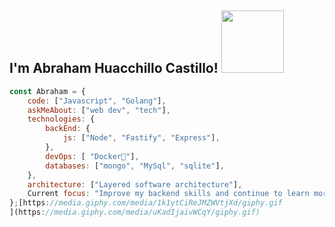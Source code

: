<h2> I'm Abraham Huacchillo Castillo! <img src="https://media.giphy.com/media/uKadIjaivWCqY/giphy.gif" width="100"></h2>


```javascript
const Abraham = {
    code: ["Javascript", "Golang"],
    askMeAbout: ["web dev", "tech"],
    technologies: {
        backEnd: {
            js: ["Node", "Fastify", "Express"],
        },
        devOps: [ "Docker🐳"],
        databases: ["mongo", "MySql", "sqlite"],
    },
    architecture: ["Layered software architecture"],
    Current focus: "Improve my backend skills and continue to learn more",
};[https://media.giphy.com/media/1k1ytCiReJMZWVtjXd/giphy.gif
](https://media.giphy.com/media/uKadIjaivWCqY/giphy.gif)
```
